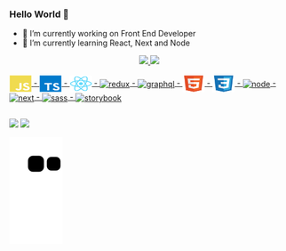 ### Hello World 👋

- 🔭 I’m currently working on Front End Developer
- 🌱 I’m currently learning React, Next and Node

<div align="center">
  <a href="https://github.com/rafaballerini">
  <img height="200em" src="https://github-readme-stats.vercel.app/api?username=nittosantos&show_icons=true&theme=tokyonight&include_all_commits=true&count_private=true"/>
  <img height="200em" src="https://github-readme-stats.vercel.app/api/top-langs/?username=nittosantos&layout=compact&langs_count=7&theme=tokyonight"/>
</div>
<div style="display: inline_block"><br>
  <img align="center" alt="Js" height="30" width="40" src="https://raw.githubusercontent.com/devicons/devicon/master/icons/javascript/javascript-plain.svg">
  -
  <img align="center" alt="Ts" height="30" width="40" src="https://raw.githubusercontent.com/devicons/devicon/master/icons/typescript/typescript-plain.svg">
  -
  <img align="center" alt="React" height="30" width="40" src="https://raw.githubusercontent.com/devicons/devicon/master/icons/react/react-original.svg">
  -
  <img align="center" alt="redux" height="30" width="40" src="https://cdn.jsdelivr.net/gh/devicons/devicon/icons/redux/redux-original.svg" />
  -
  <img align="center" alt="graphql" height="30" width="40" src="https://cdn.jsdelivr.net/gh/devicons/devicon/icons/graphql/graphql-plain.svg" />
  -
  <img align="center" alt="HTML" height="30" width="40" src="https://raw.githubusercontent.com/devicons/devicon/master/icons/html5/html5-original.svg">
  -
  <img align="center" alt="CSS" height="30" width="40" src="https://raw.githubusercontent.com/devicons/devicon/master/icons/css3/css3-original.svg">
  -
  <img align="center" alt="node" height="30" width="40" src="https://cdn.jsdelivr.net/gh/devicons/devicon/icons/nodejs/nodejs-original.svg" />
  -
  <img align="center" alt="next" height="30" width="40" src="https://cdn.jsdelivr.net/gh/devicons/devicon/icons/nextjs/nextjs-original.svg" />
  -
  <img  align="center" alt="sass" height="30" width="40" src="https://cdn.jsdelivr.net/gh/devicons/devicon/icons/sass/sass-original.svg" />
  -
  <img align="center" alt="storybook" height="30" width="40" src="https://cdn.jsdelivr.net/gh/devicons/devicon/icons/storybook/storybook-original.svg" />
  
</div>
  
  ##
  
<div>
    <a href = "mailto:nittosantos.dev@gmail.com"><img src="https://img.shields.io/badge/-Gmail-%23333?style=for-the-badge&logo=gmail&logoColor=white" target="_blank"></a>
  <a href="https://www.linkedin.com/in/wellyngton-santos-dev" target="_blank"><img src="https://img.shields.io/badge/-LinkedIn-%230077B5?style=for-the-badge&logo=linkedin&logoColor=white" target="_blank"></a> 
  
  ![Snake animation](https://github.com/rafaballerini/rafaballerini/blob/output/github-contribution-grid-snake.svg)
</div>
